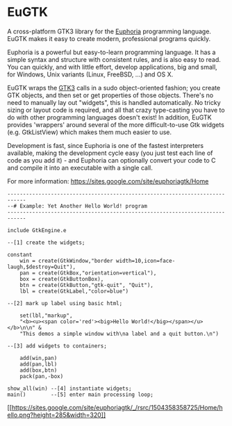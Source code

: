# EuGTK
A cross-platform GTK3 library for the [Euphoria](http://openeuphoria.org) programming language. EuGTK makes it easy to create modern, professional programs quickly. 

Euphoria is a powerful but easy-to-learn programming language. It has a simple syntax and structure with consistent rules, and is also easy to read. You can quickly, and with little effort, develop applications, big and small, for Windows, Unix variants (Linux, FreeBSD, ...) and OS X. 

EuGTK wraps the [GTK3](http://gtk.org) calls in a sudo object-oriented fashion; you create GTK objects, and then set or get properties of those objects. There's no need to manually lay out "widgets", this is handled automatically. 
No tricky sizing or layout code is required, and all that crazy type-casting you have to do with other programming languages doesn't exist! In addition, EuGTK provides 'wrappers' around several of the more difficult-to-use Gtk widgets (e.g. GtkListView) which makes them much easier to use.

Development is fast, since Euphoria is one of the fastest interpreters available, making the development cycle easy (you just test each line of code as you add it) - and Euphoria can optionally convert your code to C and compile it into an executable with a single call.

For more information:
https://sites.google.com/site/euphoriagtk/Home

```
----------------------------------------------------------------------------
--# Example: Yet Another Hello World! program
----------------------------------------------------------------------------

include GtkEngine.e

--[1] create the widgets;

constant   
	win = create(GtkWindow,"border width=10,icon=face-laugh,$destroy=Quit"),
	pan = create(GtkBox,"orientation=vertical"), 
	box = create(GtkButtonBox), 
	btn = create(GtkButton,"gtk-quit", "Quit"),
	lbl = create(GtkLabel,"color=blue")

--[2] mark up label using basic html; 

    set(lbl,"markup", 
	"<b><u><span color='red'><big>Hello World!</big></span></u></b>\n\n" &
	"This demos a simple window with\na label and a quit button.\n")

--[3] add widgets to containers; 

    add(win,pan)  
    add(pan,lbl)  
    add(box,btn)  
    pack(pan,-box)
 
show_all(win) --[4] instantiate widgets; 
main()        --[5] enter main processing loop; 
```
[[https://sites.google.com/site/euphoriagtk/_/rsrc/1504358358725/Home/hello.png?height=285&width=320]]

